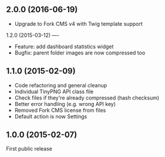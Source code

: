 2.0.0 (2016-06-19)
--
* Upgrade to Fork CMS v4 with Twig template support

1.2.0 (2015-03-12)
—-
* Feature: add dashboard statistics widget
* Bugfix: parent folder images are now compressed too

1.1.0 (2015-02-09)
--
* Code refactoring and general cleanup
* Individual TinyPNG API class file
* Check files if they're already compressed (hash checksum)
* Better error handling (e.g. wrong API key)
* Removed Fork CMS license from files
* Default action is now Settings

1.0.0 (2015-02-07)
--
First public release

